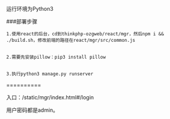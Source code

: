 ﻿运行环境为Python3



###部署步骤
	
	1.使用react的后台，cd到thinkphp-ozgweb/react/mgr，然后npm i && ./build.sh，修改前端的路径在react/mgr/src/common.js
	

	2.需要先安装pillow：pip3 install pillow
	
	
	3.执行python3 manage.py runserver
	

==========

入口：/static/mgr/index.html#/login


用户密码都是admin。
